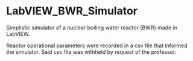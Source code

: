 # LabVIEW_BWR_Simulator
Simplistic simulator of a nuclear boiling water reactor (BWR) made in LabVIEW.

Reactor operational parameters were recorded in a csv file that informed the simulator. Said csv file was withheld by request of the professor.
